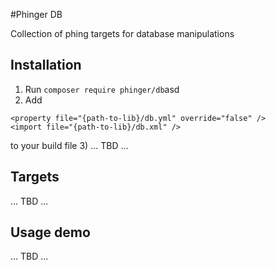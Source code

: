 #Phinger DB

Collection of phing targets for database manipulations

## Installation

1) Run `composer require phinger/db`asd  
2) Add  
```
<property file="{path-to-lib}/db.yml" override="false" />  
<import file="{path-to-lib}/db.xml" />
```
  to your build file
3) ... TBD ...  

## Targets

... TBD ...

## Usage demo

... TBD ...
